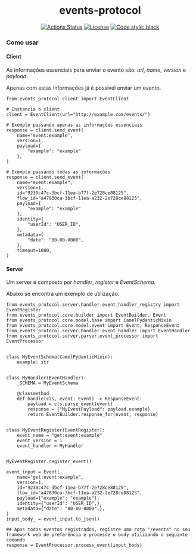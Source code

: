 <h1 align="center">events-protocol</h1>
<p align="center">
    <a href="https://github.com/GuiaBolso/events-protocol-python/actions"><img alt="Actions Status" src="https://github.com/GuiaBolso/events-protocol-python/workflows/Black%20Check%20and%20Tests/badge.svg?branch=master"></a>
    <a href="https://github.com/GuiaBolso/events-protocol-python/blob/master/LICENSE"><img alt="License" src="https://img.shields.io/badge/License-Apache%202.0-blue.svg"></a>
    <a href="https://github.com/psf/black"><img alt="Code style: black" src="https://img.shields.io/badge/code%20style-black-000000.svg"></a>
</p>

### Como usar

#### Client

As informações essenciais para enviar o evento são: *url*, *name*, *version* e *payload*.

Apenas com estas informações já é possivel enviar um evento.

```pyt
from events_protocol.client import EventClient

# Instancia o client
client = EventClient(url="http://example.com/events/")

# Exemplo passando apenas as informações essenciais
response = client.send_event(
	name="event:example",
	version=1,
	payload={
		"example": "example"
	},
)

# Exemplo passando todas as informações
response = client.send_event(
	name="event:example",
	version=1,
	id="9230c47c-3bcf-11ea-b77f-2e728ce88125",
	flow_id="a47830ca-3bcf-11ea-a232-2e728ce88125",
	payload={
		"example": "example"
	},
	identity={
		"userId": "USER_ID",
	},
	metadata={
		"date": "00-00-0000",
	},
	timeout=1000,
)
```

#### Server

Um server é composto por *handler*, *register* e *EventSchema*.

Abaixo se encontra um exemplo de utilização. 


```pyt
from events_protocol.server.handler.event_handler_registry import EventRegister
from events_protocol.core.builder import EventBuilder, Event
from events_protocol.core.model.base import CamelPydanticMixin
from events_protocol.core.model.event import Event, ResponseEvent
from events_protocol.server.handler.event_handler import EventHandler
from events_protocol.server.parser.event_processor import EventProcessor


class MyEventSchema(CamelPydanticMixin):
    example: str


class MyHandler(EventHandler):
    _SCHEMA = MyEventSchema

    @classmethod
    def handle(cls, event: Event) -> ResponseEvent:
        payload = cls.parse_event(event)
        response = {"MyEventPayload": payload.example}
        return EventBuilder.response_for(event, response)


class MyEventRegister(EventRegister):
    event_name = "get:event:example"
    event_version = 1
    event_handler = MyHandler


MyEventRegister.register_event()

event_input = Event(
    name="get:event:example",
    version=1,
    id="9230c47c-3bcf-11ea-b77f-2e728ce88125",
    flow_id="a47830ca-3bcf-11ea-a232-2e728ce88125",
    payload={"example": "example"},
    identity={"userId": "USER_ID",},
    metadata={"date": "00-00-0000",},
)
input_body_ = event_input.to_json()

## Apos todos eventos registrados, registre uma rota "/events" no seu framework web de preferência e processe o body utilizando o seguinte comando
response = EventProcessor.process_event(input_body)

```

